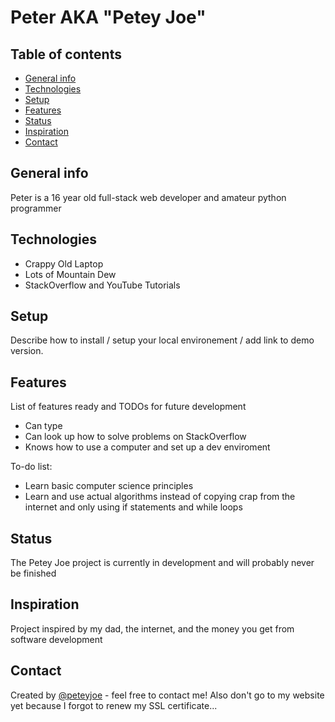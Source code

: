 # Peter AKA "Petey Joe"

## Table of contents
* [General info](#general-info)
* [Technologies](#technologies)
* [Setup](#setup)
* [Features](#features)
* [Status](#status)
* [Inspiration](#inspiration)
* [Contact](#contact)

## General info
Peter is a 16 year old full-stack web developer and amateur python programmer

## Technologies
* Crappy Old Laptop
* Lots of Mountain Dew
* StackOverflow and YouTube Tutorials

## Setup
Describe how to install / setup your local environement / add link to demo version.

## Features
List of features ready and TODOs for future development
* Can type
* Can look up how to solve problems on StackOverflow
* Knows how to use a computer and set up a dev enviroment

To-do list:
* Learn basic computer science principles
* Learn and use actual algorithms instead of copying crap from the internet and only using if statements and while loops

## Status
The Petey Joe project is currently in development and will probably never be finished

## Inspiration
Project inspired by my dad, the internet, and the money you get from software development

## Contact
Created by [@peteyjoe](https://www.peteyjoe.com/) - feel free to contact me! Also don't go to my website yet because I forgot to renew my SSL certificate...

